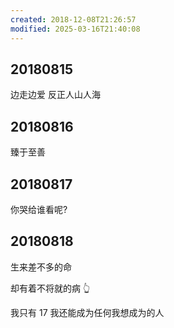 ```yaml
---
created: 2018-12-08T21:26:57
modified: 2025-03-16T21:40:08
---
```


## 20180815

边走边爱 反正人山人海

## 20180816

臻于至善

## 20180817

你哭给谁看呢?

## 20180818

生来差不多的命

却有着不将就的病 👆

我只有 17 我还能成为任何我想成为的人
